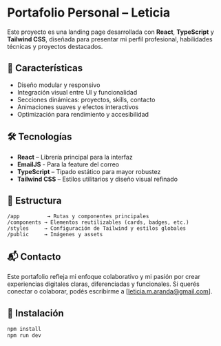 # Portafolio Personal – Leticia

Este proyecto es una landing page desarrollada con **React**, **TypeScript** y **Tailwind CSS**, diseñada para presentar mi perfil profesional, habilidades técnicas y proyectos destacados.

## 🧩 Características

- Diseño modular y responsivo
- Integración visual entre UI y funcionalidad
- Secciones dinámicas: proyectos, skills, contacto
- Animaciones suaves y efectos interactivos
- Optimización para rendimiento y accesibilidad

## 🛠️ Tecnologías

- **React** – Librería principal para la interfaz
- **EmailJS** - Para la feature del correo
- **TypeScript** – Tipado estático para mayor robustez
- **Tailwind CSS** – Estilos utilitarios y diseño visual refinado

## 📁 Estructura

```
/app         → Rutas y componentes principales
/components → Elementos reutilizables (cards, badges, etc.)
/styles     → Configuración de Tailwind y estilos globales
/public     → Imágenes y assets
```

## 📬 Contacto
Este portafolio refleja mi enfoque colaborativo y mi pasión por crear experiencias digitales claras, diferenciadas y funcionales.
Si querés conectar o colaborar, podés escribirme a [leticia.m.aranda@gmail.com].


## 🚀 Instalación
```bash
npm install
npm run dev



